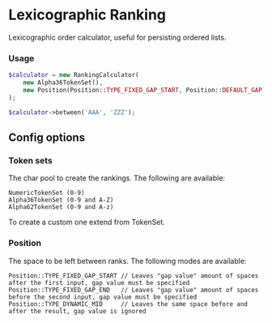 # Lexicographic Ranking

Lexicographic order calculator, useful for persisting ordered lists.

### Usage

```php
$calculator = new RankingCalculator(
    new Alpha36TokenSet(),
    new Position(Position::TYPE_FIXED_GAP_START, Position::DEFAULT_GAP)
);

$calculator->between('AAA', 'ZZZ');
```

## Config options
### Token sets

The char pool to create the rankings. The following are available:
```
NumericTokenSet (0-9)
Alpha36TokenSet (0-9 and A-Z)
Alpha62TokenSet (0-9 and A-z)
```
To create a custom one extend from TokenSet. 

### Position
The space to be left between ranks. The following modes are available:
```
Position::TYPE_FIXED_GAP_START // Leaves "gap value" amount of spaces after the first input, gap value must be specified
Position::TYPE_FIXED_GAP_END   // Leaves "gap value" amount of spaces before the second input, gap value must be specified
Position::TYPE_DYNAMIC_MID     // Leaves the same space before and after the result, gap value is ignored 
```
